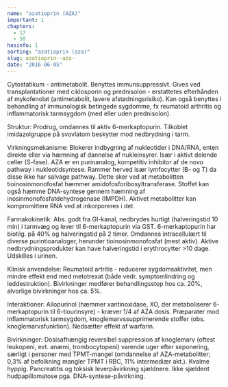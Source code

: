 ```yaml
---
name: "azatioprin (AZA)"
important: 1
chapters:
  - 17
  - 50
hasinfo: 1
sorting: "azatioprin (aza)"
slug: azatioprin--aza-
date: "2016-06-05"
---
```


Cytostatikum - antimetabolit. Benyttes immunsuppressivt. Gives ved
transplantationer med ciklosporin og prednisolon - erstattetes efterhånden af
mykofenolat (antimetabolit, lavere afstødningsrisiko). Kan også benyttes i
behandling af immunologisk betingede sygdomme, fx reumatoid arthritis og
inflammatorisk tarmsygdom (med eller uden prednisolon).

Struktur: Prodrug, omdannes til aktiv 6-merkaptopurin. Tilkoblet imidazolgruppe
på svovlatom beskytter mod nedbrydning i tarm.

Virkningsmekanisme: Blokerer indbygning af nukleotider i DNA/RNA, enten direkte
eller via hæmning af dannelse af nukleinsyrer. Især i aktivt delende celler
(S-fase). AZA er en purinanalog, kompetitiv inhibitor af de novo pathway i
nukleotidsyntese. Rammer herved især lymfocytter (B- og T) da disse ikke har
salvage pathway. Dette sker ved at metabolitten tioinosinmonofosfat hæmmer
amidofosforibosyltransferase. Stoffet kan også hæmme DNA-syntese gennem hæmning
af inosinmonofosfatdehydrogenase (IMPDH). Aktivet metabolitter kan kompromittere
RNA ved at inkorporeres i det.

Farmakokinetik: Abs. godt fra GI-kanal, nedbrydes hurtigt (halveringstid 10 min)
i tarmvæg og lever til 6-merkaptopurin via GST. 6-merkaptopurin har biotilg. på
40% og halveringstid på 2 timer. Omdannes intracellulært til diverse
purintioanaloger, herunder tioinosinmonofosfat (mest aktiv). Aktive
nedbrydningsprodukter kan have halveringstid i erythrocytter >10 dage. Udskilles
i urinen.

Klinisk anvendelse: Reumatoid artritis - reducerer sygdomsaktivitet, men mindre
effekt end med metotrexat (både vedr. symptomlindring og leddestruktion).
Bivirkninger medfører behandlingsstop hos ca. 20%, alvorlige bivirkninger hos
ca. 5%.

Interaktioner: Allopurinol (hæmmer xantinoxidase, XO, der metaboliserer
6-merkaptopurin til 6-tiourinsyre) - kræver 1/4 af AZA dosis. Præparater mod
inflammatorisk tarmsygdom, knoglemarvssupprimerende stoffer (obs.
knoglemarvsfunktion). Nedsætter effekt af warfarin.

Bivirkninger: Dosisafhængig reversibel suppression af knoglemarv (oftest
leukopeni, evt. anæmi, trombocytopeni) varende uger efter seponering, særligt i
personer med TPMT-mangel (omdannelse af AZA-metabolitter; 0,3% af befolkning
mangler TPMT i RBC, 11% intermediær akt.). Kvalme hyppig. Pancreatitis og
toksisk leverpåvirkning sjældnere. Ikke sjældent hudpapillomatose pga.
DNA-syntese-påvirkning.
